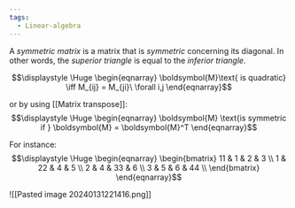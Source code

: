 ```yaml
---
tags:
  - Linear-algebra
---
```

A *symmetric matrix* is a matrix that is *symmetric* concerning its diagonal. In other words, the *superior triangle* is equal to the *inferior triangle*.

$$\displaystyle \Huge \begin{eqnarray} 
\boldsymbol{M}\text{ is quadratic} \iff M_{ij} = M_{ji}\ \forall i,j
\end{eqnarray}$$

or by using [[Matrix transpose]]:
$$\displaystyle \Huge \begin{eqnarray} 
\boldsymbol{M} \text{is symmetric if } \boldsymbol{M} = \boldsymbol{M}^T
\end{eqnarray}$$

For instance:
$$\displaystyle \Huge \begin{eqnarray} 
\begin{bmatrix} 
11 & 1 & 2 & 3 \\
1 & 22 & 4 & 5 \\
2 & 4 & 33 & 6 \\
3 & 5 & 6 & 44 \\
\end{bmatrix}
\end{eqnarray}$$

![[Pasted image 20240131221416.png]]
